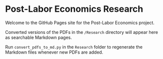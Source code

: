 # Post-Labor Economics Research

Welcome to the GitHub Pages site for the Post-Labor Economics project.

Converted versions of the PDFs in the `/Research` directory will appear here as
searchable Markdown pages.

Run `convert_pdfs_to_md.py` in the `Research` folder to regenerate the Markdown
files whenever new PDFs are added.
